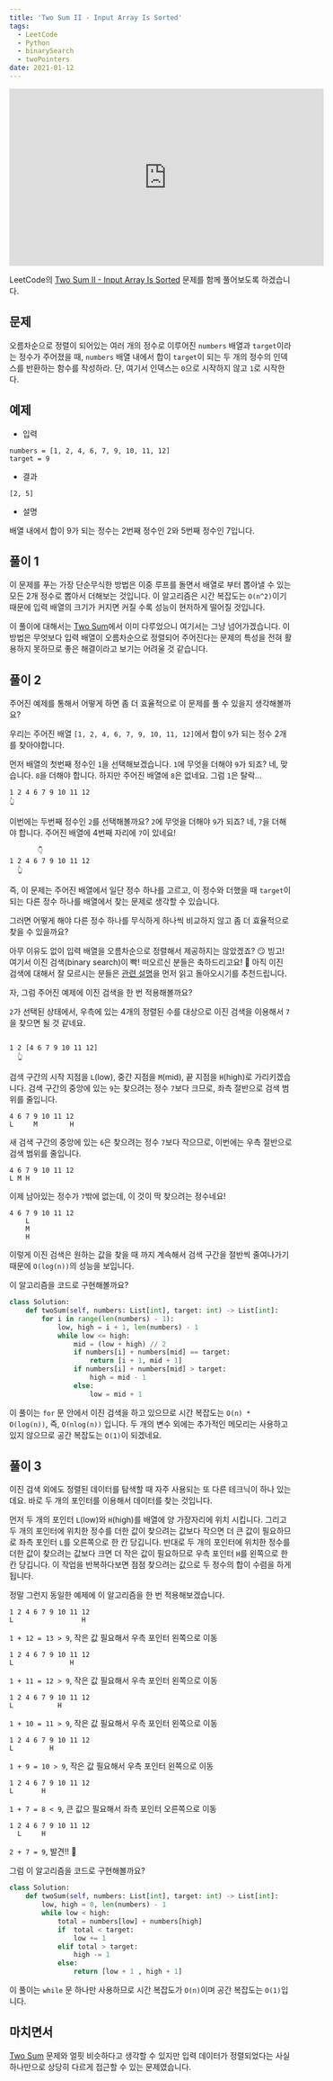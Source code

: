 ```yaml
---
title: 'Two Sum II - Input Array Is Sorted'
tags:
  - LeetCode
  - Python
  - binarySearch
  - twoPointers
date: 2021-01-12
---
```


<iframe width="560" height="315" src="https://www.youtube.com/embed/fkez8mF_HYk" title="YouTube video player" frameborder="0" allow="accelerometer; autoplay; clipboard-write; encrypted-media; gyroscope; picture-in-picture" allowfullscreen></iframe>

LeetCode의 [Two Sum II - Input Array Is Sorted](https://leetcode.com/problems/two-sum-ii-input-array-is-sorted/) 문제를 함께 풀어보도록 하겠습니다.

## 문제

오름차순으로 정렬이 되어있는 여러 개의 정수로 이루어진 `numbers` 배열과 `target`이라는 정수가 주어졌을 때, `numbers` 배열 내에서 합이 `target`이 되는 두 개의 정수의 인덱스를 반환하는 함수를 작성하라.
단, 여기서 인덱스는 `0`으로 시작하지 않고 `1`로 시작한다.

## 예제

- 입력

```
numbers = [1, 2, 4, 6, 7, 9, 10, 11, 12]
target = 9
```

- 결과

```
[2, 5]
```

- 설명

배열 내에서 합이 9가 되는 정수는 2번째 정수인 2와 5번째 정수인 7입니다.

## 풀이 1

이 문제를 푸는 가장 단순무식한 방법은 이중 루프를 돌면서 배열로 부터 뽑아낼 수 있는 모든 2개 정수로 뽑아서 더해보는 것입니다.
이 알고리즘은 시간 복잡도는 `O(n^2)`이기 때문에 입력 배열의 크기가 커지면 커질 수록 성능이 현저하게 떨어질 것입니다.

이 풀이에 대해서는 [Two Sum](/problems/two-sum)에서 이미 다루었으니 여기서는 그냥 넘어가겠습니다.
이 방법은 무엇보다 입력 배열이 오름차순으로 정렬되어 주어진다는 문제의 특성을 전혀 활용하지 못하므로 좋은 해결이라고 보기는 어려울 것 같습니다.

## 풀이 2

주어진 예제를 통해서 어떻게 하면 좀 더 효율적으로 이 문제를 풀 수 있을지 생각해볼까요?

우리는 주어진 배열 `[1, 2, 4, 6, 7, 9, 10, 11, 12]`에서 합이 `9`가 되는 정수 2개를 찾아야합니다.

먼저 배열의 첫번째 정수인 `1`을 선택해보겠습니다.
`1`에 무엇을 더해야 `9`가 되죠?
네, 맞습니다. `8`을 더해야 합니다.
하지만 주어진 배열에 `8`은 없네요.
그럼 `1`은 탈락...

```
1 2 4 6 7 9 10 11 12
👆
```

이번에는 두번째 정수인 `2`를 선택해볼까요?
`2`에 무엇을 더해야 `9`가 되죠?
네, `7`을 더해야 합니다.
주어진 배열에 4번째 자리에 `7`이 있네요!

```
       👇
1 2 4 6 7 9 10 11 12
  👆
```

즉, 이 문제는 주어진 배열에서 일단 정수 하나를 고르고, 이 정수와 더했을 때 `target`이 되는 다른 정수 하나를 배열에서 찾는 문제로 생각할 수 있습니다.

그러면 어떻게 해야 다른 정수 하나를 무식하게 하나씩 비교하지 않고 좀 더 효율적으로 찾을 수 있을까요?

아무 이유도 없이 입력 배열을 오름차순으로 정렬해서 제공하지는 않았겠죠? 😏 빙고! 여기서 이진 검색(binary search)이 빡! 떠오르신 분들은 축하드리고요! 🥳
아직 이진 검색에 대해서 잘 모르시는 분들은 [관련 설명](/algorithms/binary-search)을 먼저 읽고 돌아오시기를 추천드립니다.

자, 그럼 주어진 예제에 이진 검색을 한 번 적용해볼까요?

`2`가 선택된 상태에서, 우측에 있는 4개의 정렬된 수를 대상으로 이진 검색을 이용해서 `7`을 찾으면 될 것 같네요.

```

1 2 [4 6 7 9 10 11 12]
  👆
```

검색 구간의 시작 지점을 `L`(low), 중간 지점을 `M`(mid), 끝 지점을 `H`(high)로 가리키겠습니다.
검색 구간의 중앙에 있는 `9`는 찾으려는 정수 `7`보다 크므로, 좌측 절반으로 검색 범위를 줄입니다.

```
4 6 7 9 10 11 12
L     M        H
```

새 검색 구간의 중앙에 있는 `6`은 찾으려는 정수 `7`보다 작으므로, 이번에는 우측 절반으로 검색 범위를 줄입니다.

```
4 6 7 9 10 11 12
L M H
```

이제 남아있는 정수가 `7`밖에 없는데, 이 것이 딱 찾으려는 정수네요!

```
4 6 7 9 10 11 12
    L
    M
    H
```

이렇게 이진 검색은 원하는 값을 찾을 때 까지 계속해서 검색 구간을 절반씩 줄여나가기 때문에 `O(log(n))`의 성능을 보입니다.

이 알고리즘을 코드로 구현해볼까요?

```py
class Solution:
    def twoSum(self, numbers: List[int], target: int) -> List[int]:
        for i in range(len(numbers) - 1):
            low, high = i + 1, len(numbers) - 1
            while low <= high:
                mid = (low + high) // 2
                if numbers[i] + numbers[mid] == target:
                    return [i + 1, mid + 1]
                if numbers[i] + numbers[mid] > target:
                    high = mid - 1
                else:
                    low = mid + 1
```

이 풀이는 `for` 문 안에서 이진 검색을 하고 있으므로 시간 복잡도는 `O(n) * O(log(n))`, 즉, `O(nlog(n))` 입니다.
두 개의 변수 외에는 추가적인 메모리는 사용하고 있지 않으므로 공간 복잡도는 `O(1)`이 되겠네요.

## 풀이 3

이진 검색 외에도 정렬된 데이터를 탐색할 때 자주 사용되는 또 다른 테크닉이 하나 있는데요.
바로 두 개의 포인터를 이용해서 데이터를 찾는 것입니다.

먼저 두 개의 포인터 `L`(low)와 `H`(high)를 배열에 양 가장자리에 위치 시킵니다.
그리고 두 개의 포인터에 위치한 정수를 더한 값이 찾으려는 값보다 작으면 더 큰 값이 필요하므로 좌측 포인터 `L`를 오른쪽으로 한 칸 당깁니다.
반대로 두 개의 포인터에 위치한 정수를 더한 값이 찾으려는 값보다 크면 더 작은 값이 필요하므로 우측 포인터 `H`를 왼쪽으로 한 칸 당깁니다.
이 작업을 반복하다보면 점점 찾으려는 값으로 두 정수의 합이 수렴을 하게 됩니다.

정말 그런지 동일한 예제에 이 알고리즘을 한 번 적용해보겠습니다.

```
1 2 4 6 7 9 10 11 12
L                 H
```

`1 + 12 = 13 > 9`, 작은 값 필요해서 우측 포인터 왼쪽으로 이동

```
1 2 4 6 7 9 10 11 12
L              H
```

`1 + 11 = 12 > 9`, 작은 값 필요해서 우측 포인터 왼쪽으로 이동

```
1 2 4 6 7 9 10 11 12
L           H
```

`1 + 10 = 11 > 9`, 작은 값 필요해서 우측 포인터 왼쪽으로 이동

```
1 2 4 6 7 9 10 11 12
L         H
```

`1 + 9 = 10 > 9`, 작은 값 필요해서 우측 포인터 왼쪽으로 이동

```
1 2 4 6 7 9 10 11 12
L       H
```

`1 + 7 = 8 < 9`, 큰 값으 필요해서 좌측 포인터 오른쪽으로 이동

```
1 2 4 6 7 9 10 11 12
  L     H
```

`2 + 7 = 9`, 발견!! 🎉

그럼 이 알고리즘을 코드로 구현해볼까요?

```py
class Solution:
    def twoSum(self, numbers: List[int], target: int) -> List[int]:
        low, high = 0, len(numbers) - 1
        while low < high:
            total = numbers[low] + numbers[high]
            if  total < target:
                low += 1
            elif total > target:
                high -= 1
            else:
                return [low + 1 , high + 1]
```

이 풀이는 `while` 문 하나만 사용하므로 시간 복잡도가 `O(n)`이며 공간 복잡도는 `O(1)`입니다.

## 마치면서

[Two Sum](/problems/two-sum) 문제와 얼핏 비슷하다고 생각할 수 있지만 입력 데이터가 정렬되었다는 사실 하나만으로 상당히 다르게 접근할 수 있는 문제였습니다.
